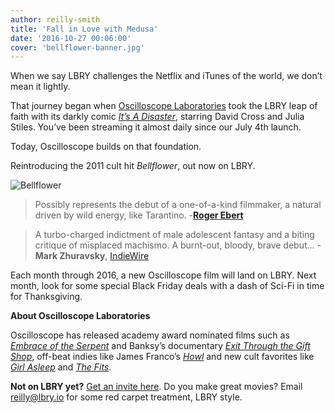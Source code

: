 ```yaml
---
author: reilly-smith
title: 'Fall in Love with Medusa'
date: '2016-10-27 00:06:00'
cover: 'bellflower-banner.jpg'
---
```

When we say LBRY challenges the Netflix and iTunes of the world, we don’t mean it lightly.

That journey began when [Oscilloscope Laboratories](http://www.oscilloscope.net/) took the LBRY leap of faith with its darkly comic [*It’s A Disaster*](https://open.lbry.io/itsadisaster), starring David Cross and Julia Stiles. You’ve been streaming it almost daily since our July 4th launch.

Today, Oscilloscope builds on that foundation.

Reintroducing the 2011 cult hit *Bellflower*, out now on LBRY.

![Bellflower](/img/news/bellflower-inline.jpg)

> Possibly represents the debut of a one-of-a-kind filmmaker, a natural driven by wild energy, like Tarantino.
> -[**Roger Ebert**](http://www.rogerebert.com/reviews/bellflower-2011)

>A turbo-charged indictment of male adolescent fantasy and a biting critique of misplaced machismo. A burnt-out, bloody, brave debut...
> -**Mark Zhuravsky**, [IndieWire](http://www.indiewire.com/2011/08/review-bellflower-a-burnt-out-bloody-brave-debut-117132/)

Each month through 2016, a new Oscilloscope film will land on LBRY. Next month, look for some special Black Friday deals with a dash of Sci-Fi in time for Thanksgiving.

**About Oscilloscope Laboratories**

Oscilloscope has released academy award nominated films such as [*Embrace of the Serpent*](https://www.rottentomatoes.com/m/embrace_of_the_serpent/) and Banksy’s documentary [*Exit Through the Gift Shop*](https://www.rottentomatoes.com/m/exit_through_the_gift_shop/), off-beat indies like James Franco’s [*Howl*](https://www.rottentomatoes.com/m/1211483-howl) and new cult favorites like [*Girl Asleep*](https://www.rottentomatoes.com/m/girl_asleep_2016) and [*The Fits*](https://www.rottentomatoes.com/m/the_fits_2016).

**Not on LBRY yet?** [Get an invite here](https://lbry.io/get). Do you make great movies? Email [reilly@lbry.io](mailto:reilly@lbry.io) for some red carpet treatment, LBRY style.
